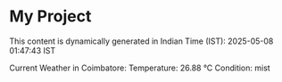 # My Project

This content is dynamically generated in Indian Time (IST): 2025-05-08 01:47:43 IST


Current Weather in Coimbatore:
Temperature: 26.88 °C
Condition: mist
